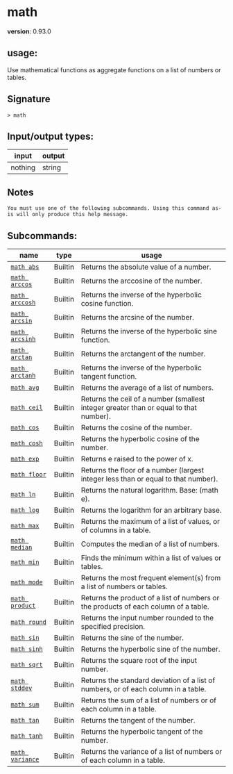 # math

**version**: 0.93.0

## **usage**:

Use mathematical functions as aggregate functions on a list of numbers or tables.

## Signature

`> math `

## Input/output types:

| input   | output |
| ------- | ------ |
| nothing | string |

## Notes

```text
You must use one of the following subcommands. Using this command as-is will only produce this help message.
```

## Subcommands:

| name                                               | type    | usage                                                                                 |
| -------------------------------------------------- | ------- | ------------------------------------------------------------------------------------- |
| [`math abs`](/commands/docs/math_abs.md)           | Builtin | Returns the absolute value of a number.                                               |
| [`math arccos`](/commands/docs/math_arccos.md)     | Builtin | Returns the arccosine of the number.                                                  |
| [`math arccosh`](/commands/docs/math_arccosh.md)   | Builtin | Returns the inverse of the hyperbolic cosine function.                                |
| [`math arcsin`](/commands/docs/math_arcsin.md)     | Builtin | Returns the arcsine of the number.                                                    |
| [`math arcsinh`](/commands/docs/math_arcsinh.md)   | Builtin | Returns the inverse of the hyperbolic sine function.                                  |
| [`math arctan`](/commands/docs/math_arctan.md)     | Builtin | Returns the arctangent of the number.                                                 |
| [`math arctanh`](/commands/docs/math_arctanh.md)   | Builtin | Returns the inverse of the hyperbolic tangent function.                               |
| [`math avg`](/commands/docs/math_avg.md)           | Builtin | Returns the average of a list of numbers.                                             |
| [`math ceil`](/commands/docs/math_ceil.md)         | Builtin | Returns the ceil of a number (smallest integer greater than or equal to that number). |
| [`math cos`](/commands/docs/math_cos.md)           | Builtin | Returns the cosine of the number.                                                     |
| [`math cosh`](/commands/docs/math_cosh.md)         | Builtin | Returns the hyperbolic cosine of the number.                                          |
| [`math exp`](/commands/docs/math_exp.md)           | Builtin | Returns e raised to the power of x.                                                   |
| [`math floor`](/commands/docs/math_floor.md)       | Builtin | Returns the floor of a number (largest integer less than or equal to that number).    |
| [`math ln`](/commands/docs/math_ln.md)             | Builtin | Returns the natural logarithm. Base: (math e).                                        |
| [`math log`](/commands/docs/math_log.md)           | Builtin | Returns the logarithm for an arbitrary base.                                          |
| [`math max`](/commands/docs/math_max.md)           | Builtin | Returns the maximum of a list of values, or of columns in a table.                    |
| [`math median`](/commands/docs/math_median.md)     | Builtin | Computes the median of a list of numbers.                                             |
| [`math min`](/commands/docs/math_min.md)           | Builtin | Finds the minimum within a list of values or tables.                                  |
| [`math mode`](/commands/docs/math_mode.md)         | Builtin | Returns the most frequent element(s) from a list of numbers or tables.                |
| [`math product`](/commands/docs/math_product.md)   | Builtin | Returns the product of a list of numbers or the products of each column of a table.   |
| [`math round`](/commands/docs/math_round.md)       | Builtin | Returns the input number rounded to the specified precision.                          |
| [`math sin`](/commands/docs/math_sin.md)           | Builtin | Returns the sine of the number.                                                       |
| [`math sinh`](/commands/docs/math_sinh.md)         | Builtin | Returns the hyperbolic sine of the number.                                            |
| [`math sqrt`](/commands/docs/math_sqrt.md)         | Builtin | Returns the square root of the input number.                                          |
| [`math stddev`](/commands/docs/math_stddev.md)     | Builtin | Returns the standard deviation of a list of numbers, or of each column in a table.    |
| [`math sum`](/commands/docs/math_sum.md)           | Builtin | Returns the sum of a list of numbers or of each column in a table.                    |
| [`math tan`](/commands/docs/math_tan.md)           | Builtin | Returns the tangent of the number.                                                    |
| [`math tanh`](/commands/docs/math_tanh.md)         | Builtin | Returns the hyperbolic tangent of the number.                                         |
| [`math variance`](/commands/docs/math_variance.md) | Builtin | Returns the variance of a list of numbers or of each column in a table.               |
